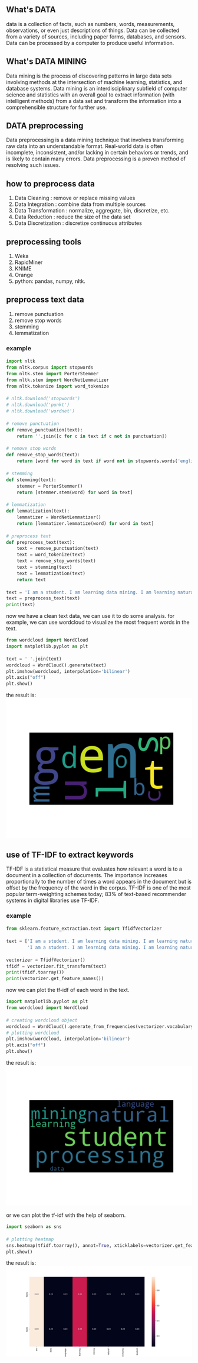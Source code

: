 ## What's DATA
data is a collection of facts, such as numbers, words, measurements, observations, or even just descriptions of things. Data can be collected from a variety of sources, including paper forms, databases, and sensors. Data can be processed by a computer to produce useful information.

## What's DATA MINING
Data mining is the process of discovering patterns in large data sets involving methods at the intersection of machine learning, statistics, and database systems. Data mining is an interdisciplinary subfield of computer science and statistics with an overall goal to extract information (with intelligent methods) from a data set and transform the information into a comprehensible structure for further use.

## DATA preprocessing
Data preprocessing is a data mining technique that involves transforming raw data into an understandable format. Real-world data is often incomplete, inconsistent, and/or lacking in certain behaviors or trends, and is likely to contain many errors. Data preprocessing is a proven method of resolving such issues.

## how to preprocess data
1. Data Cleaning : remove or replace missing values
2. Data Integration : combine data from multiple sources
3. Data Transformation : normalize, aggregate, bin, discretize, etc.
4. Data Reduction : reduce the size of the data set
5. Data Discretization : discretize continuous attributes

## preprocessing tools
1. Weka
2. RapidMiner
3. KNIME
4. Orange
5. python: pandas, numpy, nltk.

## preprocess text data
1. remove punctuation
2. remove stop words
3. stemming
4. lemmatization

### example
```python
import nltk
from nltk.corpus import stopwords
from nltk.stem import PorterStemmer
from nltk.stem import WordNetLemmatizer
from nltk.tokenize import word_tokenize

# nltk.download('stopwords')
# nltk.download('punkt')
# nltk.download('wordnet')

# remove punctuation
def remove_punctuation(text):
    return ''.join([c for c in text if c not in punctuation])

# remove stop words
def remove_stop_words(text):
    return [word for word in text if word not in stopwords.words('english')]

# stemming
def stemming(text):
    stemmer = PorterStemmer()
    return [stemmer.stem(word) for word in text]

# lemmatization
def lemmatization(text):
    lemmatizer = WordNetLemmatizer()
    return [lemmatizer.lemmatize(word) for word in text]

# preprocess text
def preprocess_text(text):
    text = remove_punctuation(text)
    text = word_tokenize(text)
    text = remove_stop_words(text)
    text = stemming(text)
    text = lemmatization(text)
    return text

text = 'I am a student. I am learning data mining. I am learning natural language processing.'
text = preprocess_text(text)
print(text)
```

now we have a clean text data, we can use it to do some analysis. for example, we can use wordcloud to visualize the most frequent words in the text.

```python
from wordcloud import WordCloud
import matplotlib.pyplot as plt

text = ' '.join(text)
wordcloud = WordCloud().generate(text)
plt.imshow(wordcloud, interpolation='bilinear')
plt.axis("off")
plt.show()
```
the result is:<br>
![](Figure_1.png)
## use of TF-IDF to extract keywords
TF-IDF is a statistical measure that evaluates how relevant a word is to a document in a collection of documents. The importance increases proportionally to the number of times a word appears in the document but is offset by the frequency of the word in the corpus. TF-IDF is one of the most popular term-weighting schemes today; 83% of text-based recommender systems in digital libraries use TF-IDF.

### example
```python
from sklearn.feature_extraction.text import TfidfVectorizer

text = ['I am a student. I am learning data mining. I am learning natural language processing.',
        'I am a student. I am learning data mining. I am learning natural language processing.']

vectorizer = TfidfVectorizer()
tfidf = vectorizer.fit_transform(text)
print(tfidf.toarray())
print(vectorizer.get_feature_names())
```

now we can plot the tf-idf of each word in the text.

```python
import matplotlib.pyplot as plt
from wordcloud import WordCloud

# creating wordcloud object
wordcloud = WordCloud().generate_from_frequencies(vectorizer.vocabulary_)
# plotting wordcloud
plt.imshow(wordcloud, interpolation='bilinear')
plt.axis("off")
plt.show()
```
the result is:<br>
![](Figure_2.png)

or we can plot the tf-idf with the help of seaborn.

```python
import seaborn as sns

# plotting heatmap
sns.heatmap(tfidf.toarray(), annot=True, xticklabels=vectorizer.get_feature_names(), yticklabels=['text1', 'text2'])
plt.show()
```
the result is:<br>
![](Figure_3.png)
